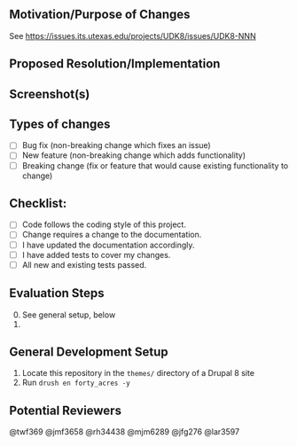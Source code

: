 <!--- Title format : ISSUE # : Action-verb driven description-->

## Motivation/Purpose of Changes
<!--- Why is this change needed? Links to existing issues are great. -->
See https://issues.its.utexas.edu/projects/UDK8/issues/UDK8-NNN


## Proposed Resolution/Implementation
<!--- Describe any implementation choices you made that are noteworthy -->
<!--- or may require discussion. -->

## Screenshot(s)
<!--- (If relevant) -->

## Types of changes
<!--- Put an `x` in all the boxes that apply: -->
- [ ] Bug fix (non-breaking change which fixes an issue)
- [ ] New feature (non-breaking change which adds functionality)
- [ ] Breaking change (fix or feature that would cause existing functionality to change)

## Checklist:
<!--- Go over all the following points, and put an `x` in all the boxes that apply. -->
<!--- If you're unsure about any of these, don't hesitate to ask. We're here to help! -->
- [ ] Code follows the coding style of this project.
- [ ] Change requires a change to the documentation.
- [ ] I have updated the documentation accordingly.
- [ ] I have added tests to cover my changes.
- [ ] All new and existing tests passed.

## Evaluation Steps
<!--- Include notes for both functional testing & code review -->
0. See general setup, below
0.

## General Development Setup
1. Locate this repository in the `themes/` directory of a Drupal 8 site
2. Run `drush en forty_acres -y`

## Potential Reviewers

@twf369 @jmf3658 @rh34438 @mjm6289 @jfg276 @lar3597